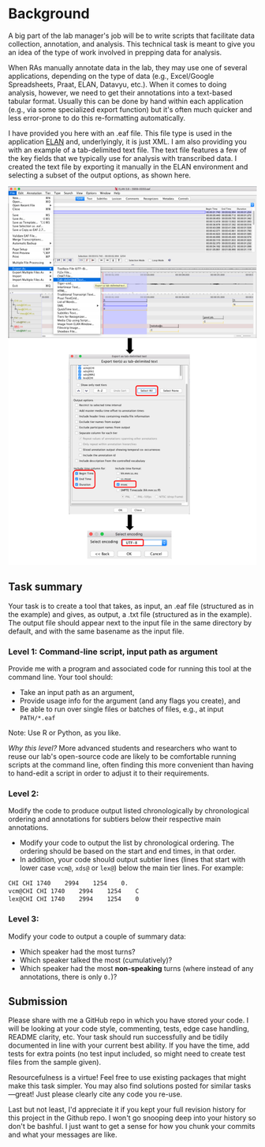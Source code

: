 # Background

A big part of the lab manager's job will be to write scripts that facilitate data collection, annotation, and analysis. This technical task is meant to give you an idea of the type of work involved in prepping data for analysis.

When RAs manually annotate data in the lab, they may use one of several applications, depending on the type of data (e.g., Excel/Google Spreadsheets, Praat, ELAN, Datavyu, etc.). When it comes to doing analysis, however, we need to get their annotations into a text-based tabular format. Usually this can be done by hand within each application (e.g., via some specialized export function) but it's often much quicker and less error-prone to do this re-formatting automatically.

I have provided you here with an .eaf file. This file type is used in the application [ELAN](https://archive.mpi.nl/tla/elan) and, underlyingly, it is just XML. I am also providing you with an example of a tab-delimited text file. The text file features a few of the key fields that we typically use for analysis with transcribed data. I created the text file by exporting it manually in the ELAN environment and selecting a subset of the output options, as shown here.

![ELAN manual export example](ELAN_manual_export_example.png)

## Task summary

Your task is to create a tool that takes, as input, an .eaf file (structured as in the example) and gives, as output, a .txt file (structured as in the example). The output file should appear next to the input file in the same directory by default, and with the same basename as the input file.

### Level 1: Command-line script, input path as argument

Provide me with a program and associated code for running this tool at the command line. Your tool should:

* Take an input path as an argument,
* Provide usage info for the argument (and any flags you create), and
* Be able to run over single files or batches of files, e.g., at input `PATH/*.eaf`

Note: Use R or Python, as you like.

_Why this level?_ More advanced students and researchers who want to reuse our lab's open-source code are likely to be comfortable running scripts at the command line, often finding this more convenient than having to hand-edit a script in order to adjust it to their requirements.

### Level 2: 
Modify the code to produce output listed chronologically by chronological ordering and  annotations for subtiers below their respective 
main annotations.

* Modify your code to output the list by chronological ordering. The ordering should be based on the start and end times, in that order.
* In addition, your code should output subtier lines (lines that start with lower case `vcm@`, `xds@` or `lex@`) below the main tier lines. For example: 

```
CHI	CHI	1740	2994	1254	0.
vcm@CHI	CHI	1740	2994	1254	C
lex@CHI	CHI	1740	2994	1254	0

```


### Level 3:

Modify your code to output a couple of summary data: 

* Which speaker had the most turns?
* Which speaker talked the most (cumulatively)? 
* Which speaker had the most **non-speaking** turns (where instead of any annotations, there is only `0.`)?


## Submission

Please share with me a GitHub repo in which you have stored your code. I will be looking at your code style, commenting, tests, edge case 
handling, README clarity, etc. Your task should run successfully and be tidily documented in line with your current best ability. If you
have the time, add tests for extra points (no test input included, so might need to create test files from the sample given). 

Resourcefulness is a virtue! Feel free to use existing packages  that might make this task simpler. You may also find solutions posted for
similar tasks—great! Just please clearly cite any code you re-use.

Last but not least, I'd appreciate it if you kept your full revision history for this project in the Github repo. I won't go snooping deep
into your history so don't be bashful. I just want to get a sense for how you chunk your commits and what your messages are like.
